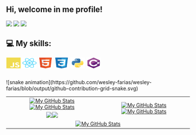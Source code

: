 ##  Hi, welcome in me profile!

<div>
  <a href = "https://instagram.com/wesleydiniz_" target="_blank"><img src="https://img.shields.io/badge/-Instagram-%23E4405F?style=for-the-badge&logo=instagram&logoColor=white" target="_blank"></a>
  <a href = "mailto:dinizw66@gmail.com"><img src="https://img.shields.io/badge/-Gmail-%23333?style=for-the-badge&logo=gmail&logoColor=white" target="_blank"></a>
  <a href = "https://www.linkedin.com/in/wesley-diniz-silva-farias/" target="_blank"><img src="https://img.shields.io/badge/-LinkedIn-%230077B5?style=for-the-badge&logo=linkedin&logoColor=white" target="_blank"></a>  
</div>

## :computer: My skills:

<div style="display: inline_block">
  
  <img align="center" alt="Wesley-Js" height="30" width="40" src="https://raw.githubusercontent.com/devicons/devicon/master/icons/javascript/javascript-plain.svg">
  <img align="center" alt="Wesley-React" height="30" width="40" src="https://raw.githubusercontent.com/devicons/devicon/master/icons/react/react-original.svg">
  <img align="center" alt="Wesley-HTML" height="30" width="40" src="https://raw.githubusercontent.com/devicons/devicon/master/icons/html5/html5-original.svg">
  <img align="center" alt="Wesley-CSS" height="30" width="40" src="https://raw.githubusercontent.com/devicons/devicon/master/icons/css3/css3-original.svg">
  <img align="center" alt="Wesley-Python" height="30" width="40" src="https://raw.githubusercontent.com/devicons/devicon/master/icons/python/python-original.svg">
  <img align="center" alt="Wesley-Csharp" height="30" width="40" src="https://raw.githubusercontent.com/devicons/devicon/master/icons/csharp/csharp-original.svg">

</div>

##

<table>
    <tr>
        <td align="center"><a href="https://github.com/wesley-farias#gh-light-mode-only"><img src="https://github-readme-stats.vercel.app/api?username=wesley-farias&show_icons=true&theme=default&include_all_commits=true#gh-light-mode-only" alt="My GitHub Stats"/></a><a href="https://github.com/wesley-farias#gh-dark-mode-only"><img src="https://github-readme-stats.vercel.app/api?username=wesley-farias&show_icons=true&theme=tokyonight&include_all_commits=true#gh-dark-mode-only" alt="My GitHub Stats"/></a></td>
        <td rowspan="2" align="center"><a href="https://github.com/wesley-farias#gh-light-mode-only"><img src="https://github-readme-stats.vercel.app/api/top-langs/?username=wesley-farias&theme=default&langs_count=8#gh-light-mode-only" alt="My GitHub Stats"/></a><a href="https://github.com/wesley-farias#gh-dark-mode-only"><img src="https://github-readme-stats.vercel.app/api/top-langs/?username=wesley-farias&theme=tokyonight&langs_count=8#gh-dark-mode-only" alt="My GitHub Stats"/></a></td>
    </tr>
    <tr>
        <td align="center"><a href="https://github.com/wesley-farias#gh-light-mode-only"><img src="https://github-readme-streak-stats.herokuapp.com/?user=wesley-farias&theme=default"/></a><a href="https://github.com/wesley-farias#gh-dark-mode-only"><img src="https://github-readme-streak-stats.herokuapp.com/?user=wesley-farias&theme=tokyonight"/></a></td>
    </tr>
    <tr>
        <td colspan="2" align="center">
            <a href="https://github.com/wesley-farias#gh-light-mode-only">
              <img src="https://raw.githubusercontent.com/wesley-farias/wesley-farias/output/github-contribution-grid-snake-default.svg#gh-light-mode-only" alt="My GitHub Stats"/>
            </a>
        </td>
    </tr>
             ![snake animation](https://github.com/wesley-farias/wesley-farias/blob/output/github-contribution-grid-snake.svg)
</table>
